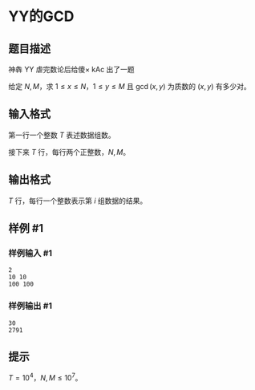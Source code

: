 # YY的GCD

## 题目描述

神犇 YY 虐完数论后给傻× kAc 出了一题

给定 $N, M$，求 $1 \leq x \leq N$，$1 \leq y \leq M$ 且 $\gcd(x, y)$ 为质数的 $(x, y)$ 有多少对。


## 输入格式

第一行一个整数 $T$ 表述数据组数。

接下来 $T$ 行，每行两个正整数，$N, M$。


## 输出格式

$T$ 行，每行一个整数表示第 $i$ 组数据的结果。


## 样例 #1

### 样例输入 #1
```
2
10 10
100 100
```

### 样例输出 #1

```
30
2791
```

## 提示

$T = 10^4$，$N, M \leq 10^7$。

